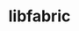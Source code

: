 ---
title: "libfabric"
layout: cache
categories: [package, develop]
meta: {"versions": ["1.14.1"], "compilers": ["gcc@7.5.0", "gcc@8.4.0"]}
spec_files: 
 - spec-0.json
 - spec-1.json
 - spec-2.json
spec_names:
 - 'libfabric@1.14.1%gcc@7.5.0~debug~kdreg fabrics=sockets,tcp,udp arch=linux-ubuntu18.04-x86_64'
 - 'libfabric@1.14.1%gcc@7.5.0~debug~kdreg fabrics=rxm,sockets,tcp,udp arch=linux-ubuntu18.04-x86_64'
 - 'libfabric@1.14.1%gcc@8.4.0~debug~kdreg fabrics=sockets,tcp,udp arch=linux-ubuntu18.04-x86_64'
---